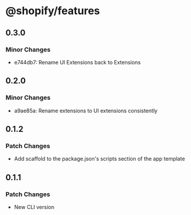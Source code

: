 # @shopify/features

## 0.3.0

### Minor Changes

- e744db7: Rename UI Extensions back to Extensions

## 0.2.0

### Minor Changes

- a9ae85a: Rename extensions to UI extensions consistently

## 0.1.2

### Patch Changes

- Add scaffold to the package.json's scripts section of the app template

## 0.1.1

### Patch Changes

- New CLI version

